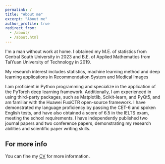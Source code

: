 ```yaml
---
permalink: /
title: "About me"
excerpt: "About me"
author_profile: true
redirect_from: 
  - /about/
  - /about.html
---
```


I'm a man without work at home. I obtained my M.E. of statistics from Central South University in 2023 and B.E. of Applied Mathematics from TaiYuan University of Technology in 2019.

My research interest includes statistics, machine learning method and deep learning applications in Recommendation System and Medical Images

I am proficient in Python programming and specialize in the application of the PyTorch deep learning framework. Additionally, I am experienced in using third-party packages, such as Matplotlib, Scikit-learn, and PyQt5, and am familiar with the Huawei FuxiCTR open-source framework. I have demonstrated my language proficiency by passing the CET-6 and spoken English tests, and have also obtained a score of 6.5 in the IELTS exam, meeting the school requirements. I have independently published two journal papers and two conference papers, demonstrating my research abilities and scientific paper writing skills.


For more info
------

You can fine my [CV]("https://mcaloma.github.io/files/CV_Su_Ri.pdf") for more information.
